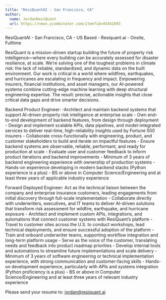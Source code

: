 ```yaml
---
title: "ResiQuantAI : San Francisco, CA"
author:
  name: JordanResiQuant
  url: https://news.ycombinator.com/item?id=45441693
---
```

ResiQuantAI - San Francisco, CA - US Based - Resiquant.ai - Onsite, Fulltime

ResiQuant is a mission-driven startup building the future of property risk intelligence—where every building can be accurately assessed for disaster resilience, at scale. We’re solving one of the toughest problems in climate risk: the lack of reliable, standardized, and dynamic data on the built environment. Our work is critical in a world where wildfires, earthquakes, and hurricanes are escalating in frequency and impact. Empowering insurers, financial institutions, and asset managers, our AI-powered systems combine cutting-edge machine learning with deep structural engineering expertise. The result: precise, actionable insights that close critical data gaps and drive smarter decisions.

Backend Product Engineer: -Architect and maintain backend systems that support AI-driven property risk intelligence at enterprise scale - Own end-to-end development of backend features, from design through deployment - Design and implement scalable APIs, data pipelines, and model-integrated services to deliver real-time, high-reliability insights used by Fortune 500 insurers - Collaborate cross-functionally with engineering, product, and customer stakeholders to build and iterate on impactful features - Ensure backend systems are observable, reliable, performant, and ready for production at scale - Evaluate user and customer feedback to inform product iterations and backend improvements - Minimum of 3 years of backend engineering experience with ownership of production systems - Hands-on experience developing in modern backend stacks (Python experience is a plus) - BS or above in Computer Science&#x2F;Engineering and at least three years of applicable industry experience

Forward Deployed Engineer: Act as the technical liaison between the company and enterprise insurance customers, leading engagements from initial discovery through full-scale implementation - Collaborate directly with underwriters, executives, and IT teams to deliver AI-driven solutions that transform risk assessment for wildfire, earthquake, and hurricane exposure - Architect and implement custom APIs, integrations, and automations that connect customer systems with ResiQuant’s platform - Travel to customer sites across the U.S. to conduct workshops, lead technical deployments, and ensure successful adoption of the platform - Train and onboard underwriter teams, supporting workflow integration and long-term platform usage - Serve as the voice of the customer, translating needs and feedback into product roadmap priorities - Develop internal tools and automations to streamline future implementations and scale delivery - Minimum of 3 years of software engineering or technical implementation experience, with strong communication and customer-facing skills - Hands-on development experience, particularly with APIs and systems integration (Python proficiency is a plus) - BS or above in Computer Science&#x2F;Engineering and at least three years of relevant industry experience

Please send your resume to: jordan@resiquant.ai
<JobApplication />
